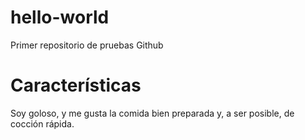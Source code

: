 # hello-world
Primer repositorio de pruebas Github
# Características
Soy goloso, y me gusta la comida bien preparada y, a ser posible, de cocción rápida.
